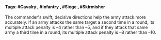 #### Tags: #Cavalry , #Infantry , #Siege , #Skirmisher

The commander's swift, decisive directions help the army attack more accurately. If an army attacks the same target a second time in a round, its multiple attack penalty is –4 rather than –5, and if they attack that same army a third time in a round, its multiple attack penalty is –8 rather than –10.